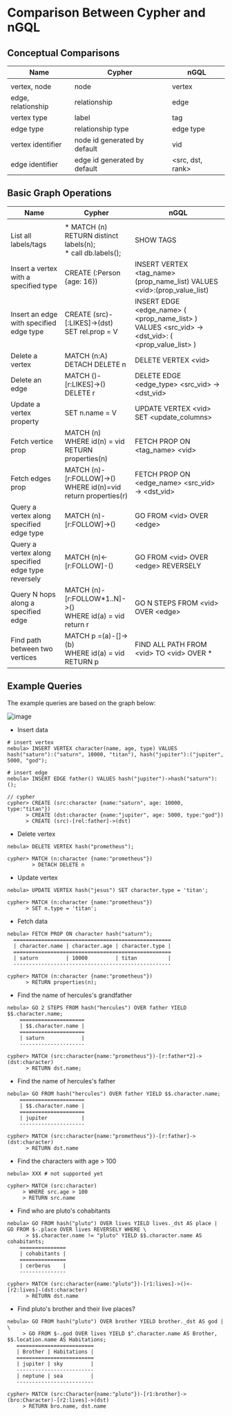 # Comparison Between Cypher and nGQL


## Conceptual Comparisons

|Name               | Cypher | nGQL          |
| --- | --- | --- |
|  |  |
| vertex, node       | node  | vertex        |
| edge, relationship | relationship    | edge          |
| vertex type        | label   | tag           |
| edge type          | relationship type   | edge type     |
| vertex identifier          | node id generated by default | vid           |
| edge identifier        | edge id generated by default   |<src, dst, rank>  |


## Basic Graph Operations

Name                   | Cypher         | nGQL          |
| --- | ------------ | ------------ |
|  |  |
| List all labels/tags   | * MATCH (n) RETURN distinct labels(n);  <br/> * call db.labels(); | SHOW TAGS |
| Insert a vertex with a specified type | CREATE (:Person {age: 16}) | INSERT VERTEX <tag_name> (prop_name_list) VALUES \<vid>:(prop_value_list) |
| Insert an edge with specified edge type | CREATE (src)-[:LIKES]->(dst) <br/> SET rel.prop = V | INSERT EDGE <edge_name> ( <prop_name_list> ) VALUES <src_vid> -> <dst_vid>: ( <prop_value_list> ) |
| Delete a vertex | MATCH (n:A)  <br/> DETACH DELETE n | DELETE VERTEX \<vid> |
| Delete an edge  | MATCH ()-[r:LIKES]->() <br/> DELETE r | DELETE EDGE <edge_type> \<src_vid> -> \<dst_vid> |
| Update a vertex property |SET n.name = V | UPDATE VERTEX \<vid> SET <update_columns> |
| Fetch vertice prop| MATCH (n) <br/> WHERE id(n) = vid  <br/> RETURN properties(n) | FETCH PROP ON <tag_name> \<vid>|
| Fetch edges prop  | MATCH (n)-[r:FOLLOW]->() <br/> WHERE id(n)=vid <br/> return properties(r)| FETCH PROP ON <edge_name> <src_vid> -> <dst_vid> |
| Query a vertex along specified edge type |MATCH (n)-[r:FOLLOW]->() | GO FROM \<vid> OVER  \<edge> |
| Query a vertex along specified edge type reversely | MATCH (n)<-[r:FOLLOW]-()| GO FROM \<vid>  OVER \<edge> REVERSELY |
| Query N hops along a specified edge |MATCH (n)-[r:FOLLOW*1..N]->() <br/> WHERE id(a) = vid <br/> return r | GO N STEPS FROM \<vid> OVER \<edge> |
| Find path between two vertices |MATCH p =(a)-[]->(b) <br/> WHERE id(a) = vid <br/> RETURN p | FIND ALL PATH FROM \<vid> TO \<vid> OVER * |

## Example Queries

The example queries are based on the graph below:

![image](https://user-images.githubusercontent.com/42762957/71503167-0e264b80-28af-11ea-87c5-76f4fd1275cd.png)

- Insert data
  
```
# insert vertex
nebula> INSERT VERTEX character(name, age, type) VALUES hash("saturn"):("saturn", 10000, "titan"), hash("jupiter"):("jupiter", 5000, "god");

# insert edge
nebula> INSERT EDGE father() VALUES hash("jupiter")->hash("saturn"):();

// cypher
cypher> CREATE (src:character {name:"saturn", age: 10000, type:"titan"})
      > CREATE (dst:character {name:"jupiter", age: 5000, type:"god"})
      > CREATE (src)-[rel:father]->(dst)
 ```
 

- Delete vertex
  
```
nebula> DELETE VERTEX hash("prometheus");
  
cypher> MATCH (n:character {name:"prometheus"})
        > DETACH DELETE n 
```

- Update vertex

```
nebula> UPDATE VERTEX hash("jesus") SET character.type = 'titan';

cypher> MATCH (n:character {name:"prometheus"})
      > SET n.type = 'titan';
```

- Fetch data
  
```
nebula> FETCH PROP ON character hash("saturn");
  ===================================================
  | character.name | character.age | character.type |
  ===================================================
  | saturn         | 10000         | titan          |
  ---------------------------------------------------

cypher> MATCH (n:character {name:"prometheus"})
      > RETURN properties(n);
```

- Find the name of hercules's grandfather

```
nebula> GO 2 STEPS FROM hash("hercules") OVER father YIELD  $$.character.name;
    =====================
    | $$.character.name |
    =====================
    | saturn            |
    ---------------------

cypher> MATCH (src:character{name:"prometheus"})-[r:father*2]->(dst:character)
      > RETURN dst.name;
```

- Find the name of hercules's father

```
nebula> GO FROM hash("hercules") OVER father YIELD $$.character.name;
    =====================
    | $$.character.name |
    =====================
    | jupiter           |
    ---------------------

cypher> MATCH (src:character{name:"prometheus"})-[r:father]->(dst:character)
      > RETURN dst.name
```

- Find the characters with age > 100

 ```
nebula> XXX # not supported yet
    
cypher> MATCH (src:character)
      > WHERE src.age > 100
      > RETURN src.name
```

- Find who are pluto's cohabitants

```
nebula> GO FROM hash("pluto") OVER lives YIELD lives._dst AS place | GO FROM $-.place OVER lives REVERSELY WHERE \
      > $$.character.name != "pluto" YIELD $$.character.name AS cohabitants;
    ===============
    | cohabitants |
    ===============
    | cerberus    |
    ---------------

cypher> MATCH (src:character{name:"pluto"})-[r1:lives]->()<-[r2:lives]-(dst:character)
      > RETURN dst.name
```

-  Find pluto's brother and their live places?

 ```
nebula> GO FROM hash("pluto") OVER brother YIELD brother._dst AS god | \
      > GO FROM $-.god OVER lives YIELD $^.character.name AS Brother, $$.location.name AS Habitations;
    =========================
    | Brother | Habitations |
    =========================
    | jupiter | sky         |
    -------------------------
    | neptune | sea         |
    -------------------------

cypher> MATCH (src:Character{name:"pluto"})-[r1:brother]->(bro:Character)-[r2:lives]->(dst)
      > RETURN bro.name, dst.name
```
